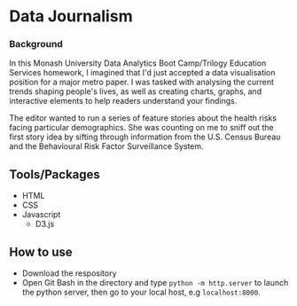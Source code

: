 # Data Journalism

### Background 
In this Monash University Data Analytics Boot Camp/Trilogy Education Services homework, I imagined that I'd just accepted a data visualisation position for a major metro paper. I was tasked with analysing the current trends shaping people's lives, as well as creating charts, graphs, and interactive elements to help readers understand your findings.

The editor wanted to run a series of feature stories about the health risks facing particular demographics. She was counting on me to sniff out the first story idea by sifting through information from the U.S. Census Bureau and the Behavioural Risk Factor Surveillance System.

## Tools/Packages
- HTML
- CSS
- Javascript
  - D3.js

## How to use
- Download the respository
- Open Git Bash in the directory and type `python -m http.server` to launch the python server, then go to your local host, e.g `localhost:8000`.

